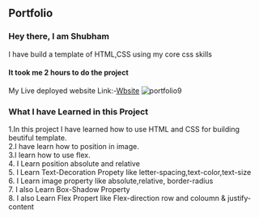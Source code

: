 ## Portfolio
### Hey there, I am Shubham

I have build a template of HTML,CSS using my core css skills

#### It took me 2 hours to do the project
My Live deployed website Link:-[Wbsite](https://harmonious-palmier-b8fd35.netlify.app)
![portfolio9](https://user-images.githubusercontent.com/101961231/187642598-472850ef-1643-4765-90c9-2a8bdec18c2d.PNG)
### What I have Learned in this Project
1.In this project I have learned how to use HTML and CSS for building beutiful template.  
2.I have learn how to position in image.  
3.I learn how to use flex.  
4. I Learn position absolute and relative  
5. I Learn Text-Decoration Propety like letter-spacing,text-color,text-size  
6. I Learn image property like absolute,relative, border-radius  
7. I also Learn Box-Shadow Property  
8. I also Learn Flex Propert like Flex-direction row and coloumn & justify-content  
